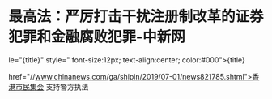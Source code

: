 # 最高法：严厉打击干扰注册制改革的证券犯罪和金融腐败犯罪-中新网

le="{title}" style=" font-size:12px; text-align:center; color:#000">{title}

href="//www.chinanews.com/ga/shipin/2019/07-01/news821785.shtml">香港市民集会 支持警方执法
